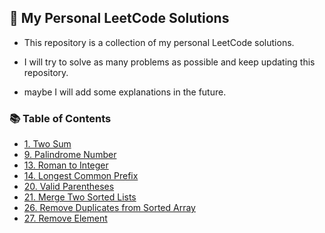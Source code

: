 ## 🌟 My Personal LeetCode Solutions

- This repository is a collection of my personal LeetCode solutions.
- I will try to solve as many problems as possible and keep updating this repository.

- maybe I will add some explanations in the future.

### 📚 Table of Contents

- [1. Two Sum](/1.%20Two%20Sum)
- [9. Palindrome Number](/9.%20Palindrome%20Number)
- [13. Roman to Integer](/13.%20Roman%20to%20Integer)
- [14. Longest Common Prefix](/14.%20Longest%20Common%20Prefix)
- [20. Valid Parentheses](/20.%20Valid%20Parentheses)
- [21. Merge Two Sorted Lists](/21.%20Merge%20Two%20Sorted%20Lists)
- [26. Remove Duplicates from Sorted Array](/26.%20Remove%20Duplicates%20from%20Sorted%20Array)
- [27. Remove Element](/27.%20Remove%20Element)

